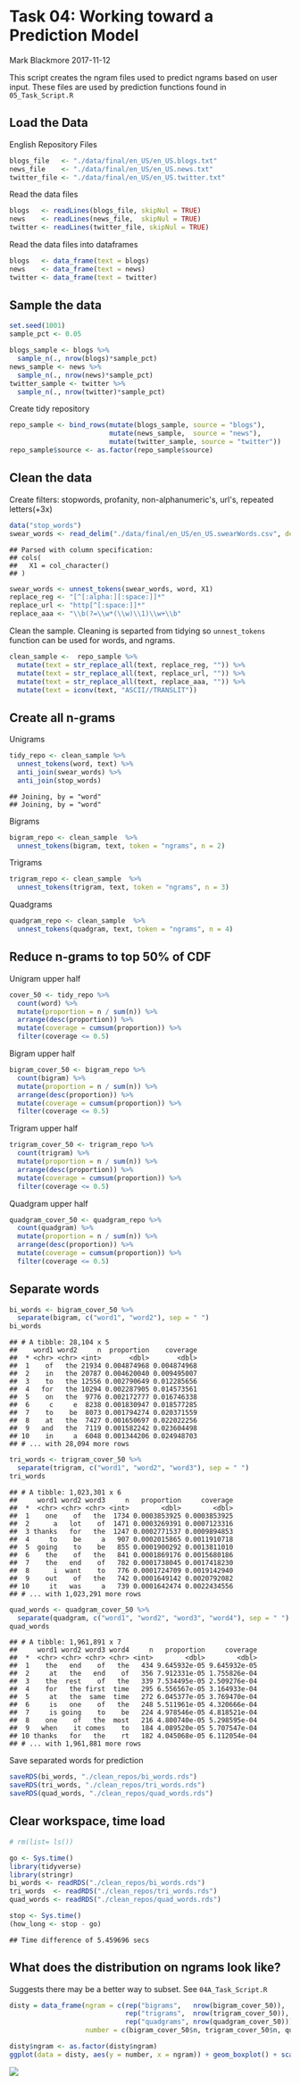 Task 04: Working toward a Prediction Model
================
Mark Blackmore
2017-11-12

This script creates the ngram files used to predict ngrams based on user input. These files are used by prediction functions found in `05_Task_Script.R`

Load the Data
-------------

English Repository Files

``` r
blogs_file   <- "./data/final/en_US/en_US.blogs.txt"
news_file    <- "./data/final/en_US/en_US.news.txt"
twitter_file <- "./data/final/en_US/en_US.twitter.txt"  
```

Read the data files

``` r
blogs   <- readLines(blogs_file, skipNul = TRUE)
news    <- readLines(news_file,  skipNul = TRUE)
twitter <- readLines(twitter_file, skipNul = TRUE)
```

Read the data files into dataframes

``` r
blogs   <- data_frame(text = blogs)
news    <- data_frame(text = news)
twitter <- data_frame(text = twitter)
```

Sample the data
---------------

``` r
set.seed(1001)
sample_pct <- 0.05

blogs_sample <- blogs %>%
  sample_n(., nrow(blogs)*sample_pct)
news_sample <- news %>%
  sample_n(., nrow(news)*sample_pct)
twitter_sample <- twitter %>%
  sample_n(., nrow(twitter)*sample_pct)
```

Create tidy repository

``` r
repo_sample <- bind_rows(mutate(blogs_sample, source = "blogs"),
                         mutate(news_sample,  source = "news"),
                         mutate(twitter_sample, source = "twitter")) 
repo_sample$source <- as.factor(repo_sample$source)
```

Clean the data
--------------

Create filters: stopwords, profanity, non-alphanumeric's, url's, repeated letters(+3x)

``` r
data("stop_words")
swear_words <- read_delim("./data/final/en_US/en_US.swearWords.csv", delim = "\n", col_names = FALSE)
```

    ## Parsed with column specification:
    ## cols(
    ##   X1 = col_character()
    ## )

``` r
swear_words <- unnest_tokens(swear_words, word, X1)
replace_reg <- "[^[:alpha:][:space:]]*"
replace_url <- "http[^[:space:]]*"
replace_aaa <- "\\b(?=\\w*(\\w)\\1)\\w+\\b"  
```

Clean the sample. Cleaning is separted from tidying so `unnest_tokens` function can be used for words, and ngrams.

``` r
clean_sample <-  repo_sample %>%
  mutate(text = str_replace_all(text, replace_reg, "")) %>%
  mutate(text = str_replace_all(text, replace_url, "")) %>%
  mutate(text = str_replace_all(text, replace_aaa, "")) %>% 
  mutate(text = iconv(text, "ASCII//TRANSLIT"))
```

Create all n-grams
------------------

Unigrams

``` r
tidy_repo <- clean_sample %>%
  unnest_tokens(word, text) %>%
  anti_join(swear_words) %>%
  anti_join(stop_words)
```

    ## Joining, by = "word"
    ## Joining, by = "word"

Bigrams

``` r
bigram_repo <- clean_sample  %>%
  unnest_tokens(bigram, text, token = "ngrams", n = 2)
```

Trigrams

``` r
trigram_repo <- clean_sample  %>%
  unnest_tokens(trigram, text, token = "ngrams", n = 3)
```

Quadgrams

``` r
quadgram_repo <- clean_sample  %>%
  unnest_tokens(quadgram, text, token = "ngrams", n = 4)
```

Reduce n-grams to top 50% of CDF
--------------------------------

Unigram upper half

``` r
cover_50 <- tidy_repo %>%
  count(word) %>%  
  mutate(proportion = n / sum(n)) %>%
  arrange(desc(proportion)) %>%  
  mutate(coverage = cumsum(proportion)) %>%
  filter(coverage <= 0.5)
```

Bigram upper half

``` r
bigram_cover_50 <- bigram_repo %>%
  count(bigram) %>%  
  mutate(proportion = n / sum(n)) %>%
  arrange(desc(proportion)) %>%  
  mutate(coverage = cumsum(proportion)) %>%
  filter(coverage <= 0.5)
```

Trigram upper half

``` r
trigram_cover_50 <- trigram_repo %>%
  count(trigram) %>%  
  mutate(proportion = n / sum(n)) %>%
  arrange(desc(proportion)) %>%  
  mutate(coverage = cumsum(proportion)) %>%
  filter(coverage <= 0.5)
```

Quadgram upper half

``` r
quadgram_cover_50 <- quadgram_repo %>%
  count(quadgram) %>%  
  mutate(proportion = n / sum(n)) %>%
  arrange(desc(proportion)) %>%  
  mutate(coverage = cumsum(proportion)) %>%
  filter(coverage <= 0.5)
```

Separate words
--------------

``` r
bi_words <- bigram_cover_50 %>%
  separate(bigram, c("word1", "word2"), sep = " ")
bi_words
```

    ## # A tibble: 28,104 x 5
    ##    word1 word2     n  proportion    coverage
    ##  * <chr> <chr> <int>       <dbl>       <dbl>
    ##  1    of   the 21934 0.004874968 0.004874968
    ##  2    in   the 20787 0.004620040 0.009495007
    ##  3    to   the 12556 0.002790649 0.012285656
    ##  4   for   the 10294 0.002287905 0.014573561
    ##  5    on   the  9776 0.002172777 0.016746338
    ##  6     c     e  8238 0.001830947 0.018577285
    ##  7    to    be  8073 0.001794274 0.020371559
    ##  8    at   the  7427 0.001650697 0.022022256
    ##  9   and   the  7119 0.001582242 0.023604498
    ## 10    in     a  6048 0.001344206 0.024948703
    ## # ... with 28,094 more rows

``` r
tri_words <- trigram_cover_50 %>%
  separate(trigram, c("word1", "word2", "word3"), sep = " ")
tri_words
```

    ## # A tibble: 1,023,301 x 6
    ##     word1 word2 word3     n   proportion     coverage
    ##  *  <chr> <chr> <chr> <int>        <dbl>        <dbl>
    ##  1    one    of   the  1734 0.0003853925 0.0003853925
    ##  2      a   lot    of  1471 0.0003269391 0.0007123316
    ##  3 thanks   for   the  1247 0.0002771537 0.0009894853
    ##  4     to    be     a   907 0.0002015865 0.0011910718
    ##  5  going    to    be   855 0.0001900292 0.0013811010
    ##  6    the    of   the   841 0.0001869176 0.0015680186
    ##  7    the   end    of   782 0.0001738045 0.0017418230
    ##  8      i  want    to   776 0.0001724709 0.0019142940
    ##  9    out    of   the   742 0.0001649142 0.0020792082
    ## 10     it   was     a   739 0.0001642474 0.0022434556
    ## # ... with 1,023,291 more rows

``` r
quad_words <- quadgram_cover_50 %>%
  separate(quadgram, c("word1", "word2", "word3", "word4"), sep = " ")
quad_words
```

    ## # A tibble: 1,961,891 x 7
    ##     word1 word2 word3 word4     n   proportion     coverage
    ##  *  <chr> <chr> <chr> <chr> <int>        <dbl>        <dbl>
    ##  1    the   end    of   the   434 9.645932e-05 9.645932e-05
    ##  2     at   the   end    of   356 7.912331e-05 1.755826e-04
    ##  3    the  rest    of   the   339 7.534495e-05 2.509276e-04
    ##  4    for   the first  time   295 6.556567e-05 3.164933e-04
    ##  5     at   the  same  time   272 6.045377e-05 3.769470e-04
    ##  6     is   one    of   the   248 5.511961e-05 4.320666e-04
    ##  7     is going    to    be   224 4.978546e-05 4.818521e-04
    ##  8    one    of   the  most   216 4.800740e-05 5.298595e-04
    ##  9   when    it comes    to   184 4.089520e-05 5.707547e-04
    ## 10 thanks   for   the    rt   182 4.045068e-05 6.112054e-04
    ## # ... with 1,961,881 more rows

Save separated words for prediction

``` r
saveRDS(bi_words, "./clean_repos/bi_words.rds")
saveRDS(tri_words, "./clean_repos/tri_words.rds")
saveRDS(quad_words, "./clean_repos/quad_words.rds")
```

Clear workspace, time load
--------------------------

``` r
# rm(list= ls())

go <- Sys.time()
library(tidyverse)
library(stringr)
bi_words <- readRDS("./clean_repos/bi_words.rds")
tri_words  <- readRDS("./clean_repos/tri_words.rds")
quad_words <- readRDS("./clean_repos/quad_words.rds")

stop <- Sys.time()
(how_long <- stop - go)
```

    ## Time difference of 5.459696 secs

What does the distribution on ngrams look like?
-----------------------------------------------

Suggests there may be a better way to subset. See `04A_Task_Script.R`

``` r
disty = data_frame(ngram = c(rep("bigrams",   nrow(bigram_cover_50)),
                             rep("trigrams",  nrow(trigram_cover_50)),
                             rep("quadgrams", nrow(quadgram_cover_50))), 
                   number = c(bigram_cover_50$n, trigram_cover_50$n, quadgram_cover_50$n))

disty$ngram <- as.factor(disty$ngram)
ggplot(data = disty, aes(y = number, x = ngram)) + geom_boxplot() + scale_y_log10()
```

![](04_Task_Script_files/figure-markdown_github-ascii_identifiers/unnamed-chunk-17-1.png)
